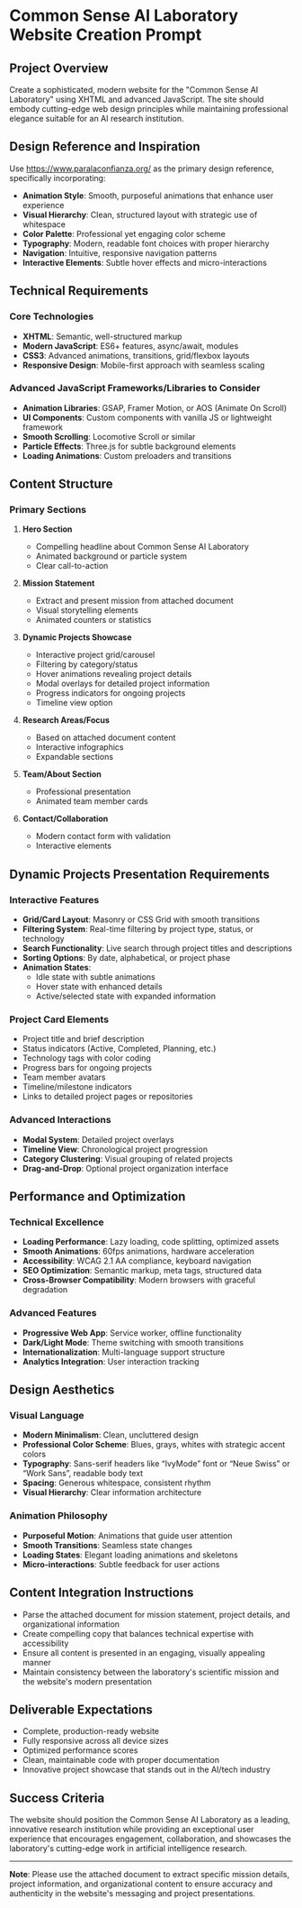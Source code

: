 # Common Sense AI Laboratory Website Creation Prompt

## Project Overview
Create a sophisticated, modern website for the "Common Sense AI Laboratory" using XHTML and advanced JavaScript. The site should embody cutting-edge web design principles while maintaining professional elegance suitable for an AI research institution.

## Design Reference and Inspiration
Use https://www.paralaconfianza.org/ as the primary design reference, specifically incorporating:
- **Animation Style**: Smooth, purposeful animations that enhance user experience
- **Visual Hierarchy**: Clean, structured layout with strategic use of whitespace
- **Color Palette**: Professional yet engaging color scheme
- **Typography**: Modern, readable font choices with proper hierarchy
- **Navigation**: Intuitive, responsive navigation patterns
- **Interactive Elements**: Subtle hover effects and micro-interactions

## Technical Requirements

### Core Technologies
- **XHTML**: Semantic, well-structured markup
- **Modern JavaScript**: ES6+ features, async/await, modules
- **CSS3**: Advanced animations, transitions, grid/flexbox layouts
- **Responsive Design**: Mobile-first approach with seamless scaling

### Advanced JavaScript Frameworks/Libraries to Consider
- **Animation Libraries**: GSAP, Framer Motion, or AOS (Animate On Scroll)
- **UI Components**: Custom components with vanilla JS or lightweight framework
- **Smooth Scrolling**: Locomotive Scroll or similar
- **Particle Effects**: Three.js for subtle background elements
- **Loading Animations**: Custom preloaders and transitions

## Content Structure

### Primary Sections
1. **Hero Section**
   - Compelling headline about Common Sense AI Laboratory
   - Animated background or particle system
   - Clear call-to-action

2. **Mission Statement**
   - Extract and present mission from attached document
   - Visual storytelling elements
   - Animated counters or statistics

3. **Dynamic Projects Showcase**
   - Interactive project grid/carousel
   - Filtering by category/status
   - Hover animations revealing project details
   - Modal overlays for detailed project information
   - Progress indicators for ongoing projects
   - Timeline view option

4. **Research Areas/Focus**
   - Based on attached document content
   - Interactive infographics
   - Expandable sections

5. **Team/About Section**
   - Professional presentation
   - Animated team member cards

6. **Contact/Collaboration**
   - Modern contact form with validation
   - Interactive elements

## Dynamic Projects Presentation Requirements

### Interactive Features
- **Grid/Card Layout**: Masonry or CSS Grid with smooth transitions
- **Filtering System**: Real-time filtering by project type, status, or technology
- **Search Functionality**: Live search through project titles and descriptions
- **Sorting Options**: By date, alphabetical, or project phase
- **Animation States**: 
  - Idle state with subtle animations
  - Hover state with enhanced details
  - Active/selected state with expanded information

### Project Card Elements
- Project title and brief description
- Status indicators (Active, Completed, Planning, etc.)
- Technology tags with color coding
- Progress bars for ongoing projects
- Team member avatars
- Timeline/milestone indicators
- Links to detailed project pages or repositories

### Advanced Interactions
- **Modal System**: Detailed project overlays
- **Timeline View**: Chronological project progression
- **Category Clustering**: Visual grouping of related projects
- **Drag-and-Drop**: Optional project organization interface

## Performance and Optimization

### Technical Excellence
- **Loading Performance**: Lazy loading, code splitting, optimized assets
- **Smooth Animations**: 60fps animations, hardware acceleration
- **Accessibility**: WCAG 2.1 AA compliance, keyboard navigation
- **SEO Optimization**: Semantic markup, meta tags, structured data
- **Cross-Browser Compatibility**: Modern browsers with graceful degradation

### Advanced Features
- **Progressive Web App**: Service worker, offline functionality
- **Dark/Light Mode**: Theme switching with smooth transitions
- **Internationalization**: Multi-language support structure
- **Analytics Integration**: User interaction tracking

## Design Aesthetics

### Visual Language
- **Modern Minimalism**: Clean, uncluttered design
- **Professional Color Scheme**: Blues, grays, whites with strategic accent colors
- **Typography**: Sans-serif headers like  “IvyMode” font or “Neue Swiss” or “Work Sans”, readable body text 
- **Spacing**: Generous whitespace, consistent rhythm
- **Visual Hierarchy**: Clear information architecture

### Animation Philosophy
- **Purposeful Motion**: Animations that guide user attention
- **Smooth Transitions**: Seamless state changes
- **Loading States**: Elegant loading animations and skeletons
- **Micro-interactions**: Subtle feedback for user actions

## Content Integration Instructions
- Parse the attached document for mission statement, project details, and organizational information
- Create compelling copy that balances technical expertise with accessibility
- Ensure all content is presented in an engaging, visually appealing manner
- Maintain consistency between the laboratory's scientific mission and the website's modern presentation

## Deliverable Expectations
- Complete, production-ready website
- Fully responsive across all device sizes
- Optimized performance scores
- Clean, maintainable code with proper documentation
- Innovative project showcase that stands out in the AI/tech industry

## Success Criteria
The website should position the Common Sense AI Laboratory as a leading, innovative research institution while providing an exceptional user experience that encourages engagement, collaboration, and showcases the laboratory's cutting-edge work in artificial intelligence research.

---

**Note**: Please use the attached document to extract specific mission details, project information, and organizational content to ensure accuracy and authenticity in the website's messaging and project presentations.




